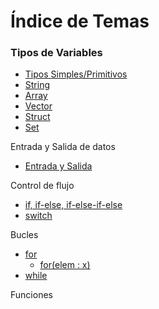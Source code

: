 # Índice de Temas

### Tipos de Variables

 - [Tipos Simples/Primitivos](teoria/TiposSimples.md#tipossimples)
 - [String](teoria/String.md#string)
 - [Array](teoria/Array.md#array)
 - [Vector](teoria/Vector.md#vector)
 - [Struct](teoria/Struct.md#struct)
 - [Set](teoria/Set.md#set)

Entrada y Salida de datos
 - [Entrada y Salida](teoria/Entrada&Salida.md#entrada&salida)

Control de flujo
 - [if, if-else, if-else-if-else](teoria/ifelse.md#ifelse)
 - [switch](teoria/switch.md#switch)

Bucles
 - [for](teoria/For.md#for)
   - [for(elem : x)](teoria/ForElem.md#forelem)   
 - [while](teoria/While.md#while)

Funciones
